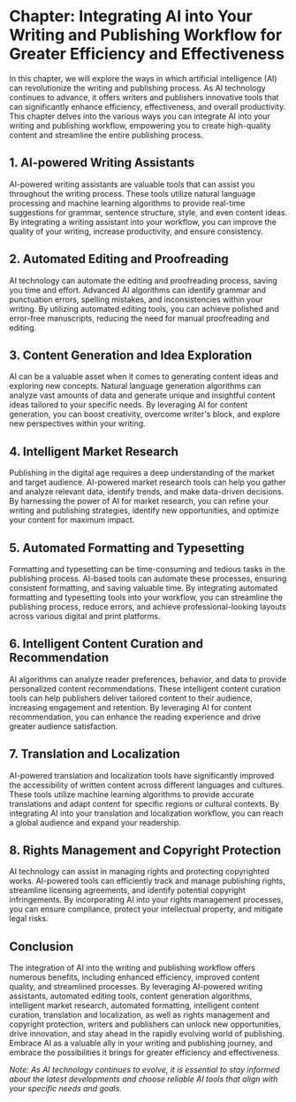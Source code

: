 Chapter: Integrating AI into Your Writing and Publishing Workflow for Greater Efficiency and Effectiveness
==========================================================================================================

In this chapter, we will explore the ways in which artificial intelligence (AI) can revolutionize the writing and publishing process. As AI technology continues to advance, it offers writers and publishers innovative tools that can significantly enhance efficiency, effectiveness, and overall productivity. This chapter delves into the various ways you can integrate AI into your writing and publishing workflow, empowering you to create high-quality content and streamline the entire publishing process.

**1. AI-powered Writing Assistants**
------------------------------------

AI-powered writing assistants are valuable tools that can assist you throughout the writing process. These tools utilize natural language processing and machine learning algorithms to provide real-time suggestions for grammar, sentence structure, style, and even content ideas. By integrating a writing assistant into your workflow, you can improve the quality of your writing, increase productivity, and ensure consistency.

**2. Automated Editing and Proofreading**
-----------------------------------------

AI technology can automate the editing and proofreading process, saving you time and effort. Advanced AI algorithms can identify grammar and punctuation errors, spelling mistakes, and inconsistencies within your writing. By utilizing automated editing tools, you can achieve polished and error-free manuscripts, reducing the need for manual proofreading and editing.

**3. Content Generation and Idea Exploration**
----------------------------------------------

AI can be a valuable asset when it comes to generating content ideas and exploring new concepts. Natural language generation algorithms can analyze vast amounts of data and generate unique and insightful content ideas tailored to your specific needs. By leveraging AI for content generation, you can boost creativity, overcome writer's block, and explore new perspectives within your writing.

**4. Intelligent Market Research**
----------------------------------

Publishing in the digital age requires a deep understanding of the market and target audience. AI-powered market research tools can help you gather and analyze relevant data, identify trends, and make data-driven decisions. By harnessing the power of AI for market research, you can refine your writing and publishing strategies, identify new opportunities, and optimize your content for maximum impact.

**5. Automated Formatting and Typesetting**
-------------------------------------------

Formatting and typesetting can be time-consuming and tedious tasks in the publishing process. AI-based tools can automate these processes, ensuring consistent formatting, and saving valuable time. By integrating automated formatting and typesetting tools into your workflow, you can streamline the publishing process, reduce errors, and achieve professional-looking layouts across various digital and print platforms.

**6. Intelligent Content Curation and Recommendation**
------------------------------------------------------

AI algorithms can analyze reader preferences, behavior, and data to provide personalized content recommendations. These intelligent content curation tools can help publishers deliver tailored content to their audience, increasing engagement and retention. By leveraging AI for content recommendation, you can enhance the reading experience and drive greater audience satisfaction.

**7. Translation and Localization**
-----------------------------------

AI-powered translation and localization tools have significantly improved the accessibility of written content across different languages and cultures. These tools utilize machine learning algorithms to provide accurate translations and adapt content for specific regions or cultural contexts. By integrating AI into your translation and localization workflow, you can reach a global audience and expand your readership.

**8. Rights Management and Copyright Protection**
-------------------------------------------------

AI technology can assist in managing rights and protecting copyrighted works. AI-powered tools can efficiently track and manage publishing rights, streamline licensing agreements, and identify potential copyright infringements. By incorporating AI into your rights management processes, you can ensure compliance, protect your intellectual property, and mitigate legal risks.

**Conclusion**
--------------

The integration of AI into the writing and publishing workflow offers numerous benefits, including enhanced efficiency, improved content quality, and streamlined processes. By leveraging AI-powered writing assistants, automated editing tools, content generation algorithms, intelligent market research, automated formatting, intelligent content curation, translation and localization, as well as rights management and copyright protection, writers and publishers can unlock new opportunities, drive innovation, and stay ahead in the rapidly evolving world of publishing. Embrace AI as a valuable ally in your writing and publishing journey, and embrace the possibilities it brings for greater efficiency and effectiveness.

*Note: As AI technology continues to evolve, it is essential to stay informed about the latest developments and choose reliable AI tools that align with your specific needs and goals.*
